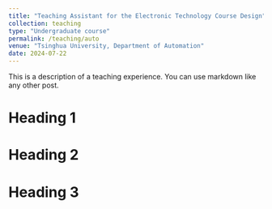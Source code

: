 ```yaml
---
title: "Teaching Assistant for the Electronic Technology Course Design"
collection: teaching
type: "Undergraduate course"
permalink: /teaching/auto
venue: "Tsinghua University, Department of Automation"
date: 2024-07-22
---
```


This is a description of a teaching experience. You can use markdown like any other post.

Heading 1
======

Heading 2
======

Heading 3
======
